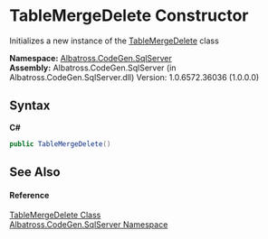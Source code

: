 # TableMergeDelete Constructor 
 

Initializes a new instance of the <a href="T_Albatross_CodeGen_SqlServer_TableMergeDelete.md">TableMergeDelete</a> class

**Namespace:**&nbsp;<a href="N_Albatross_CodeGen_SqlServer.md">Albatross.CodeGen.SqlServer</a><br />**Assembly:**&nbsp;Albatross.CodeGen.SqlServer (in Albatross.CodeGen.SqlServer.dll) Version: 1.0.6572.36036 (1.0.0.0)

## Syntax

**C#**<br />
``` C#
public TableMergeDelete()
```


## See Also


#### Reference
<a href="T_Albatross_CodeGen_SqlServer_TableMergeDelete.md">TableMergeDelete Class</a><br /><a href="N_Albatross_CodeGen_SqlServer.md">Albatross.CodeGen.SqlServer Namespace</a><br />